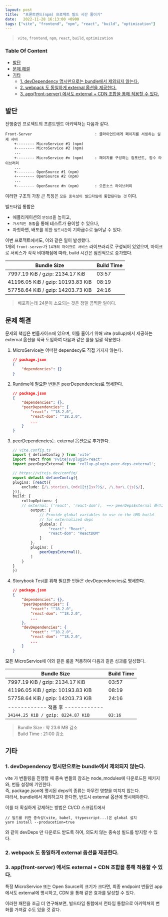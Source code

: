 ```yaml
---
layout: post
title:  "프론트엔드(npm) 프로젝트 빌드 시간 줄이기"
date:   2022-11-28 16:13:00 +0900
tags: ["vite", "frontend", "npm", "react", "build", "optimization"]
---
```

> ```vite```, ```frontend```, ```npm```, ```react```, ```build```, ```optimization```    

<h3>Table Of Content</h3>

- [발단](#발단)
- [문제 해결](#문제-해결)
- [기타](#기타)
  - [1. devDependency 명시만으로는 bundle에서 제외되지 않는다.](#1-devdependency-명시만으로는-bundle에서-제외되지-않는다)
  - [2. webpack 도 동일하게 external 옵션을 제공한다.](#2-webpack-도-동일하게-external-옵션을-제공한다)
  - [3. app(front-server) 에서도 external + CDN 조합을 통해 적용할 수 있다.](#3-appfront-server-에서도-external--cdn-조합을-통해-적용할-수-있다)

## 발단
진행중인 프로젝트의 프론트엔드 아키텍쳐는 다음과 같다.

```
Front-Server                            : 클라이언트에게 페이지를 서빙하는 실제 서버
    +-------- MicroService #1 (npm)     
    +-------- MicroService #2 (npm)     
    ...
    +-------- MicroService #n (npm)     : 페이지를 구성하는 컴포넌트, 함수 라이브러리
    ...
    +-------- OpenSource #1 (npm)
    +-------- OpenSource #2 (npm)
    ...
    +-------- OpenSource #n (npm)       : 오픈소스 라이브러리
```

이러한 구조의 가장 큰 특징은
```모든 종속성이 빌드타임에 통합된다는 것``` 이다.

빌드타임 통합은
- 애플리케이션의 ```안정성```을 높이고,
-  ```가시적인 통합```을 통해 테스트가 용이할 수 있으나,
-  자칫하면, 배포를 위한 ```빌드시간```이 기하급수로 늘어날 수 있다.


이번 프로젝트에서도, 이와 같은 일이 발생했다.      
1개의 ```front-server```가 ```14개의 마이크로 서비스``` 라이브러리로 구성되어 있었으며, 마이크로 서비스가 각각 비대해짐에 따라, build 시간은 점진적으로 증가했다.


| Bundle Size                       | Build Time |
| --------------------------------- | ---------- |
| 7997.19 KiB / gzip: 2134.17 KiB   | 03:57      |
| 41196.05 KiB / gzip: 10193.83 KiB | 08:19      |
| 57758.64 KiB / gzip: 14203.73 KiB | 24:16      |

> 배포하는데 24분이 소요되는 것은 정말 끔찍한 일이다.

## 문제 해결

문제의 핵심은 번들사이즈에 있으며, 이를 줄이기 위해 vite (rollup)에서 제공하는 external 옵션을 적극 도입하여 다음과 같은 룰을 일괄 적용했다.
1. MicroService는 어떠한 dependecy도 직접 가지지 않는다.
    ```json
    // package.json
    {
        "dependencies": {}
    }
    ```
2. Runtime에 필요한 번들은 peerDependencies로 명세한다.
    ```json
    // package.json
    {
        "dependencies": {},
        "peerDependencies": {
            "react": "^18.2.0",
            "react-dom": "^18.2.0",
            ...
        }
    }
    ```
3. peerDependencies는 external 옵션으로 추가한다.
    ```typescript
    // vite.config.ts
    import { defineConfig } from 'vite'
    import react from '@vitejs/plugin-react'
    import peerDepsExternal from 'rollup-plugin-peer-deps-external';

    // https://vitejs.dev/config/
    export default defineConfig({
    plugins: [react({
        exclude: [/\.stories\.(mdx|[tj]sx?)$/, /\.bar\.(js)$/],
    })],
    build: {
        rollupOptions: {
        // external: ['react', 'react-dom'],  ==> peerDepsExternal 플러그인으로 대체
            output: {
                // Provide global variables to use in the UMD build
                // for externalized deps
                globals: {
                    "react": "React",
                    "react-dom": "ReactDOM"
                }
            },
            plugins: [
                peerDepsExternal(),
            ]
        }
    }
    })
    ```

4. Storybook Test를 위해 필요한 번들은 devDependencies로 명세한다.
    ```json
    // package.json
    {
        "dependencies": {},
        "peerDependencies": {
            "react": "^18.2.0",
            "react-dom": "^18.2.0",
            ...
        },
        "devDependencies": {
            "react": "^18.2.0",
            "react-dom": "^18.2.0",
            ...
        }
    }
    ```

모든 MicroService에 이와 같은 룰을 적용하여 다음과 같은 성과를 달성했다.

| Bundle Size                            | Build Time  |
| -------------------------------------- | ----------- |
| 7997.19 KiB / gzip: 2134.17 KiB        | 03:57       |
| 41196.05 KiB / gzip: 10193.83 KiB      | 08:19       |
| 57758.64 KiB / gzip: 14203.73 KiB      | 24:16       |
| ------------ 적용 후 ------------      |             |
| ```34144.25 KiB / gzip: 8224.87 KiB``` | ```03:16``` |

> Bundle Size : 약 23.6 MB 감소   
> Build Time : 21:00 감소

## 기타

### 1. devDependency 명시만으로는 bundle에서 제외되지 않는다.
vite 가 번들링을 진행할 때 종속 번들의 참조는 node_modules에 다운로드된 패키지와, 번들 설정에 기인한다.    
즉, package.json에 명시된 deps의 종류는 아무런 영향을 미치지 않는다.       
따라서, bundle에서 제외하고자 한다면, 반드시 external 옵션에 명시해야한다.

이를 더 확실하게 강제하는 방법은 CI/CD 스크립트에서
```
// 빌드를 위한 종속성(vite, babel, ttypescript...)은 global 설치
yarn install --producetion=true
```
와 같이 devDeps 만 다운로드 받도록 하여, 의도치 않는 종속성 빌드를 방지할 수 있다.

### 2. webpack 도 동일하게 external 옵션을 제공한다.


### 3. app(front-server) 에서도 external + CDN 조합을 통해 적용할 수 있다.

특정 MicroService 또는 Open Source의 크기가 크다면, 최종 endpoint 번들인 app 에서도 external에 명시하고, CDN 을 통해 같은 효과를 달성할 수 있다.

이러한 패턴을 조금 더 연구해보면, 빌드타임 통합에서 런타임 통합으로 아키텍쳐의 변화를 가져갈 수도 있을 것 같다.     




